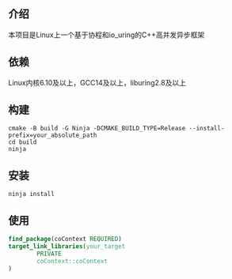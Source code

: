 ## 介绍

本项目是Linux上一个基于协程和io_uring的C++高并发异步框架

## 依赖

Linux内核6.10及以上，GCC14及以上，liburing2.8及以上

## 构建

```shell 
cmake -B build -G Ninja -DCMAKE_BUILD_TYPE=Release --install-prefix=your_absolute_path
cd build
ninja
```

## 安装

```shell
ninja install
```

## 使用

```cmake
find_package(coContext REQUIRED)
target_link_libraries(your_target
        PRIVATE
        coContext::coContext
)
```
